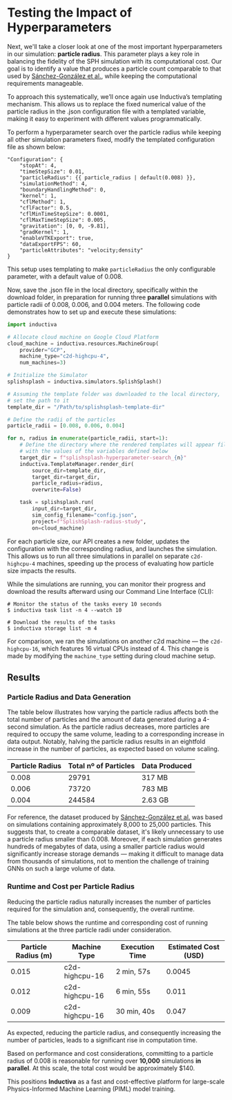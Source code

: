 # Testing the Impact of Hyperparameters
Next, we'll take a closer look at one of the most important hyperparameters in our simulation: **particle radius**. This parameter plays a key role in balancing the fidelity of the SPH simulation with its computational cost. Our goal is to identify a value that produces a particle count comparable to that used by [Sánchez-González et al.](https://arxiv.org/abs/2002.09405), while keeping the computational requirements manageable.

To approach this systematically, we’ll once again use Inductiva’s templating mechanism. This allows us to replace the fixed numerical value of the particle radius in the .json configuration file with a templated variable, making it easy to experiment with different values programmatically.

To perform a hyperparameter search over the particle radius while keeping all other simulation parameters fixed, modify the templated configuration file as shown below:

```text
"Configuration": {
    "stopAt": 4,
    "timeStepSize": 0.01,
    "particleRadius": {{ particle_radius | default(0.008) }},
    "simulationMethod": 4,
    "boundaryHandlingMethod": 0,
    "kernel": 1,
    "cflMethod": 1,
    "cflFactor": 0.5,
    "cflMinTimeStepSize": 0.0001,
    "cflMaxTimeStepSize": 0.005,
    "gravitation": [0, 0, -9.81],
    "gradKernel": 1,
    "enableVTKExport": true,
    "dataExportFPS": 60,
    "particleAttributes": "velocity;density"
}
```

This setup uses templating to make `particleRadius` the only configurable parameter, with a default value of 0.008.

Now, save the .json file in the local directory, specifically within the download folder, in preparation for running three **parallel** simulations with particle radii of 0.008, 0.006, and 0.004 meters. The following code demonstrates how to set up and execute these simulations:

```python
import inductiva

# Allocate cloud machine on Google Cloud Platform
cloud_machine = inductiva.resources.MachineGroup(
    provider="GCP",
    machine_type="c2d-highcpu-4",
    num_machines=3)

# Initialize the Simulator
splishsplash = inductiva.simulators.SplishSplash()

# Assuming the template folder was downloaded to the local directory,
# set the path to it
template_dir = "/Path/to/splishsplash-template-dir"

# Define the radii of the particles
particle_radii = [0.008, 0.006, 0.004]

for n, radius in enumerate(particle_radii, start=1):
    # Define the directory where the rendered templates will appear filled 
    # with the values of the variables defined below
    target_dir = f"splishsplash-hyperparameter-search_{n}"
    inductiva.TemplateManager.render_dir(
        source_dir=template_dir,
        target_dir=target_dir,
        particle_radius=radius,
        overwrite=False)

    task = splishsplash.run(
        input_dir=target_dir,
        sim_config_filename="config.json",
        project=f"SplishSplash-radius-study",
        on=cloud_machine)
```

For each particle size, our API creates a new folder, updates the configuration with the corresponding radius, and launches the 
simulation. This allows us to run all three simulations in parallel on separate `c2d-highcpu-4` machines, speeding up the process 
of evaluating how particle size impacts the results.

While the simulations are running, you can monitor their progress and download the results afterward using our Command Line Interface (CLI):

```
# Monitor the status of the tasks every 10 seconds
$ inductiva task list -n 4 --watch 10

# Download the results of the tasks
$ inductiva storage list -m 4
```

For comparison, we ran the simulations on another c2d machine — the `c2d-highcpu-16`, which features 16 virtual CPUs instead of 4. This change is made by modifying the `machine_type` setting during cloud machine setup.

## Results 

### Particle Radius and Data Generation
The table below illustrates how varying the particle radius affects both the total number of particles and the amount of data generated during a 4-second simulation. As the particle radius decreases, more particles are required to occupy the same volume, leading to a corresponding increase in data output. Notably, halving the particle radius results in an eightfold increase in the number of particles, as expected based on volume scaling.

| Particle Radius | Total nº of Particles | Data Produced |
| --------------- | --------------------- | ------------- |
| 0.008           | 29791                 | 317 MB        |
| 0.006           | 73720                 | 783 MB        |
| 0.004           | 244584                | 2.63 GB       |

For reference, the dataset produced by [Sánchez-González et al.](https://arxiv.org/abs/2002.09405) was based on simulations containing approximately 8,000 to 25,000 particles. This suggests that, to create a comparable dataset, it's likely unnecessary to use a particle radius smaller than 0.008. Moreover, if each simulation generates hundreds of megabytes of data, using a smaller particle radius would significantly increase storage demands — making it difficult to manage data from thousands of simulations, not to mention the challenge of training GNNs on such a large volume of data.

### Runtime and Cost per Particle Radius
Reducing the particle radius naturally increases the number of particles required for the simulation and, consequently, the overall runtime.

The table below shows the runtime and corresponding cost of running simulations at the three particle radii under consideration.

| Particle Radius (m) | Machine Type       | Execution Time | Estimated Cost (USD) |
|---------------------|--------------------|----------------|-----------------------|
| 0.015               | c2d-highcpu-16     | 2 min, 57s     | 0.0045                |
| 0.012               | c2d-highcpu-16     | 6 min, 55s     | 0.011                 |
| 0.009               | c2d-highcpu-16     | 30 min, 40s    | 0.047                 |

As expected, reducing the particle radius, and consequently increasing the number of particles, leads to a significant rise in computation time.

Based on performance and cost considerations, committing to a particle radius of 0.008 is reasonable for running over **10,000** simulations **in parallel**. At this scale, the total cost would be approximately $140.

This positions **Inductiva** as a fast and cost-effective platform for large-scale Physics-Informed Machine Learning (PIML) model training.